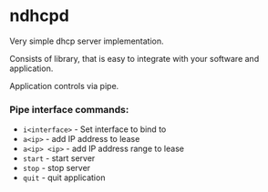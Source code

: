 # ndhcpd
Very simple dhcp server implementation.

Consists of library, that is easy to integrate with your software and application.

Application controls via pipe.

### Pipe interface commands:
* `i<interface>` - Set interface to bind to
* `a<ip>` - add IP address to lease
* `a<ip> <ip>` - add IP address range to lease
* `start` - start server
* `stop` - stop server
* `quit` - quit application

